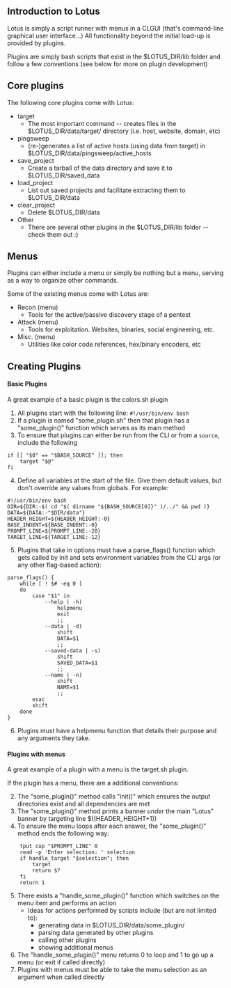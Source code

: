 ## Introduction to Lotus

Lotus is simply a script runner with menus in a CLGUI (that's command-line graphical user interface...) All functionality beyond the initial load-up is provided by plugins. 

Plugins are simply bash scripts that exist in the $LOTUS_DIR/lib folder and follow a few conventions (see below for more on plugin development)



## Core plugins

The following core plugins come with Lotus:

* target
    * The most important command -- creates files in the $LOTUS_DIR/data/target/ directory (i.e. host, website, domain, etc)
* pingsweep
    * (re-)generates a list of active hosts (using data from target) in $LOTUS_DIR/data/pingsweep/active_hosts
* save_project
    * Create a tarball of the data directory and save it to $LOTUS_DIR/saved_data
* load_project
    * List out saved projects and facilitate extracting them to $LOTUS_DIR/data
* clear_project
    * Delete $LOTUS_DIR/data
* Other
    * There are several other plugins in the $LOTUS_DIR/lib folder -- check them out :)

## Menus
Plugins can either include a menu or simply be nothing but a menu, serving as a way to organize other commands.  

Some of the existing menus come with Lotus are:
* Recon (menu)
    * Tools for the active/passive discovery stage of a pentest
* Attack (menu)
    * Tools for exploitation.  Websites, binaries, social engineering, etc.
* Misc. (menu)
    * Utilities like color code references, hex/binary encoders, etc


## Creating Plugins

#### Basic Plugins
A great example of a basic plugin is the colors.sh plugin

1) All plugins start with the following line: `#!/usr/bin/env bash`
2) If a plugin is named "some_plugin.sh" then that plugin has a "some_plugin()" function which serves as its main method
3) To ensure that plugins can either be run from the CLI or from a `source`, include the following
```
if [[ "$0" == "$BASH_SOURCE" ]]; then
	target "$@"
fi
```
4) Define all variables at the start of the file.  Give them default values, but don't override any values from globals.  For example:
```
#!/usr/bin/env bash
DIR=${DIR:-$( cd "$( dirname "${BASH_SOURCE[0]}" )/../" && pwd )}
DATA=${DATA:-"$DIR/data"}
HEADER_HEIGHT=${HEADER_HEIGHT:-0}
BASE_INDENT=${BASE_INDENT:-0}
PROMPT_LINE=${PROMPT_LINE:-20}
TARGET_LINE=${TARGET_LINE:-12}
```
5) Plugins that take in options must have a parse_flags() function which gets called by init and sets environment variables from the CLI args (or any other flag-based action):
```
parse_flags() {
	while [ ! $# -eq 0 ]
	do
		case "$1" in
			--help | -h)
				helpmenu
				exit
				;;
			--data | -d)
				shift
				DATA=$1
				;;
			--saved-data | -s)
				shift
				SAVED_DATA=$1
				;;
			--name | -n)
				shift
				NAME=$1
				;;
		esac
		shift
	done
}
```
6) Plugins must have a helpmenu function that details their purpose and any arguments they take.

#### Plugins with menus
A great example of a plugin with a menu is the target.sh plugin.

If the plugin has a menu, there are a additional conventions:

2) The "some_plugin()" method calls "init()" which ensures the output directories exist and all dependencies are met
3) The "some_plugin()" method prints a banner _under_ the main "Lotus" banner by targeting line $((HEADER_HEIGHT+1))
4) To ensure the menu loops after each answer, the "some_plugin()" method ends the following way:
```
	tput cup "$PROMPT_LINE" 0
	read -p 'Enter selection: ' selection
	if handle_target "$selection"; then
		target
		return $?
	fi
	return 1
```
5) There exists a "handle_some_plugin()" function which switches on the menu item and performs an action
    * Ideas for actions performed by scripts include (but are not limited to): 
        * generating data in $LOTUS_DIR/data/some_plugin/<file>
        * parsing data generated by other plugins
        * calling other plugins
        * showing additional menus
6) The "handle_some_plugin()" menu returns 0 to loop and 1 to go up a menu (or exit if called directly)
7) Plugins with menus must be able to take the menu selection as an argument when called directly


        
